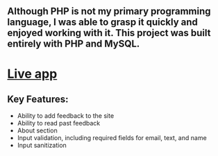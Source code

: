 ## Although PHP is not my primary programming language, I was able to grasp it quickly and enjoyed working with it. This project was built entirely with PHP and MySQL.

# [Live app](https://app-feedback-php.herokuapp.com)

## Key Features:

- Ability to add feedback to the site
- Ability to read past feedback
- About section
- Input validation, including required fields for email, text, and name
- Input sanitization
